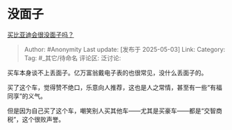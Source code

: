 # 没面子
[买比亚迪会很没面子吗？](https://www.zhihu.com/question/520688648/answer/1902077649574134860)

> Author: #Anonymity
> Last update: [发布于 2025-05-03]
> Link:
> Category:
> Tag: #_其它/待命名
> 评论区:
> 泛讨论:

买车本身谈不上丢面子。亿万富翁戴电子表的也很常见，没什么丢面子的。

买了这个车，觉得赞不绝口，乐意向人推荐，这也是人之常情，甚至有一些“有福同享”的义气。

但是因为自己买了这个车，嘲笑别人买其他车——尤其是买豪车——都是“交智商税”，这个很败声誉。
